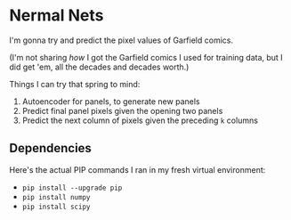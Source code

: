 # Nermal Nets

I'm gonna try and predict the pixel values of Garfield comics.

(I'm not sharing *how* I got the Garfield comics I used for training data,
but I did get 'em, all the decades and decades worth.)

Things I can try that spring to mind:

1. Autoencoder for panels, to generate new panels
2. Predict final panel pixels given the opening two panels
3. Predict the next column of pixels given the preceding `k` columns

## Dependencies

Here's the actual PIP commands I ran in my fresh virtual environment:

* `pip install --upgrade pip`
* `pip install numpy`
* `pip install scipy`
